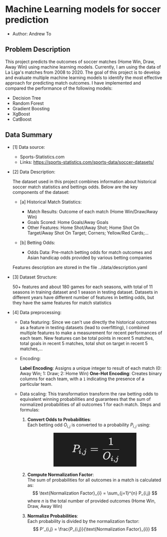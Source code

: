 # Machine Learning models for soccer prediction

* Author: Andrew To

## Problem Description

This project predicts the outcomes of soccer matches (Home Win, Draw, Away Win) using machine learning models. Currently, I am using the data of La Liga's matches from 2008 to 2020. The goal of this project is to develop and evaluate multiple machine learning models to identify the most effective approach for predicting match outcomes. I have implemented and compared the performance of the following models:

* Decision Tree
* Random Forest
* Gradient Boosting
* XgBoost 
* CatBoost

## Data Summary

- [1] Data source: 
    * Sports-Statistics.com 
    * Links: https://sports-statistics.com/sports-data/soccer-datasets/

- [2] Data Description:

    The dataset used in this project combines information about historical soccer match statistics and bettings odds. Below are the key components of the dataset:

    - [a] Historical Match Statistics:
        * Match Results: Outcome of each match (Home Win/Draw/Away Win)
        * Goals Scored: Home Goals/Away Goals
        * Other Features: Home Shot/Away Shot; Home Shot On Target/Away Shot On Target; Corners; Yellow/Red Cards;...

    - [b] Betting Odds:

        * Odds Data: Pre-match betting odds for match outcomes and Asian handicap odds provided by various betting companies
    
    Features description are stored in the file ../data/description.yaml

- [3] Dataset Structure:

    50+ features and about 180 games for each seasons, with total of 11 seasons in training dataset and 1 season in testing dataset. Datasets in different years have different number of features in betting odds, but they have the same features for match statistics

- [4] Data preprocessing:

    * Data featuring: Since we can't use directly the historical outcomes as a feature in testing datasets (lead to overfitting), I combined multiple features to make a measurement for recent performances of each team. New features can be total points in recent 5 matches, total goals in recent 5 matches, total shot on target in recent 5 matches,...

    * Encoding: 

        **Label Encoding**: Assigns a unique integer to result of each match (0: Away Win; 1: Draw; 2: Home Win)
        **One-Hot Encoding**: Creates binary columns for each team, with a `1` indicating the presence of a particular team.

    * Data scaling: This transformation transform the raw betting odds to equivalent winning probabilities and guarantees that the sum of normalized probabilities of all outcomes 1 for each match. Steps and formulas:

        1. **Convert Odds to Probabilities**:  
            Each betting odd  $O_{i,j}$ is converted to a probability $P_{i,j}$ using:  
            <p align="center">
                <img src="https://github.com/andrewto307/SoccerPrediction/blob/main/data/img_1.png?raw=true"/>
            </p>


        2. **Compute Normalization Factor**:  
        The sum of probabilities for all outcomes in a match is calculated as:  
            $$
            \text{Normalization Factor}_{i} = \sum_{j=1}^{n} P_{i,j}
            $$
            where $n$ is the total number of provided outcomes (Home Win, Draw, Away Win)
        

        3. **Normalize Probabilities**:  
        Each probability is divided by the normalization factor:
            $$
            P'_{i,j} = \frac{P_{i,j}}{\text{Normalization Factor}_{i}}
            $$



    

